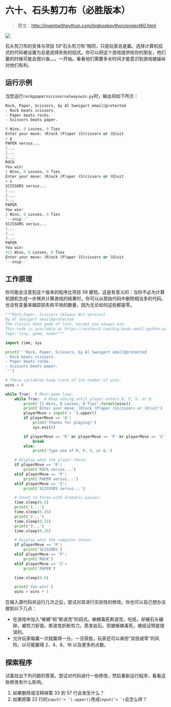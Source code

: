 # 六十、石头剪刀布（必胜版本）

> 原文：<http://inventwithpython.com/bigbookpython/project60.html>

![](img/9d995d63aaead72cad01120081eb8f75.png)

石头剪刀布的变体与项目 59“石头剪刀布”相同，只是玩家总是赢。选择计算机招式的代码被设置为总是选择失败的招式。你可以把这个游戏提供给你的朋友，他们赢的时候可能会很兴奋。。。一开始。看看他们需要多长时间才能意识到游戏被操纵对他们有利。

## 运行示例

当您运行`rockppapersscissorsalwayswin.py`时，输出将如下所示：

```py
Rock, Paper, Scissors, by Al Sweigart email@protected
- Rock beats scissors.
- Paper beats rocks.
- Scissors beats paper.

0 Wins, 0 Losses, 0 Ties
Enter your move: (R)ock (P)aper (S)cissors or (Q)uit
> p
PAPER versus...
1...
2...
3...
ROCK
You win!
1 Wins, 0 Losses, 0 Ties
Enter your move: (R)ock (P)aper (S)cissors or (Q)uit
> s
SCISSORS versus...
1...
2...
3...
PAPER
You win!
2 Wins, 0 Losses, 0 Ties
`--snip--`
SCISSORS versus...
1...
2...
3...
PAPER
You win!
413 Wins, 0 Losses, 0 Ties
Enter your move: (R)ock (P)aper (S)cissors or (Q)uit
`--snip--`
```

## 工作原理

你可能会注意到这个版本的程序比项目 59 要短。这是有意义的：当你不必为计算机随机生成一步棋并计算游戏的结果时，你可以从原始代码中删除相当多的代码。也没有变量来跟踪损失和平局的数量，因为无论如何这些都是零。

```py
"""Rock,Paper, Scissors (Always Win version)
By Al Sweigart email@protected
The classic hand game of luck, except you always win.
This code is available at https://nostarch.com/big-book-small-python-programming
Tags: tiny, game, humor"""

import time, sys

print('''Rock, Paper, Scissors, by Al Sweigart email@protected
- Rock beats scissors.
- Paper beats rocks.
- Scissors beats paper.
''')

# These variables keep track of the number of wins.
wins = 0

while True:  # Main game loop.
    while True:  # Keep asking until player enters R, P, S, or Q.
        print('{} Wins, 0 Losses, 0 Ties'.format(wins))
        print('Enter your move: (R)ock (P)aper (S)cissors or (Q)uit')
        playerMove = input('> ').upper()
        if playerMove == 'Q':
            print('Thanks for playing!')
            sys.exit()

        if playerMove == 'R' or playerMove == 'P' or playerMove == 'S':
            break
        else:
            print('Type one of R, P, S, or Q.')

    # Display what the player chose:
    if playerMove == 'R':
        print('ROCK versus...')
    elif playerMove == 'P':
        print('PAPER versus...')
    elif playerMove == 'S':
        print('SCISSORS versus...')

    # Count to three with dramatic pauses:
    time.sleep(0.5)
    print('1...')
    time.sleep(0.25)
    print('2...')
    time.sleep(0.25)
    print('3...')
    time.sleep(0.25)

    # Display what the computer chose:
    if playerMove == 'R':
        print('SCISSORS')
    elif playerMove == 'P':
        print('ROCK')
    elif playerMove == 'S':
        print('PAPER')

    time.sleep(0.5)

    print('You win!')
    wins = wins + 1 
```

在输入源代码并运行几次之后，尝试对其进行实验性的修改。你也可以自己想办法做到以下几点：

*   在游戏中加入“蜥蜴”和“斯波克”的招式。蜥蜴毒死斯波克，吃纸，却被石头碾碎，被剪刀斩首。斯波克折断剪刀，蒸发岩石，但被蜥蜴毒死，被纸证明是错误的。
*   允许玩家每赢一次就赢得一分。一旦获胜，玩家还可以承担“双倍或零”的风险，以可能赢得 2、4、8、16 以及更多的点数。

## 探索程序

试着找出下列问题的答案。尝试对代码进行一些修改，然后重新运行程序，看看这些修改有什么影响。

1.  如果删除或注释掉第 33 到 57 行会发生什么？
2.  如果把第 22 行的`input('> ').upper()`改成`input('> ')`会怎么样？